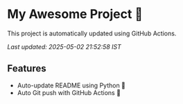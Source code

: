 # My Awesome Project 🚀

This project is automatically updated using GitHub Actions.

_Last updated: 2025-05-02 21:52:58 IST_

## Features
- Auto-update README using Python 🐍
- Auto Git push with GitHub Actions 🤖
